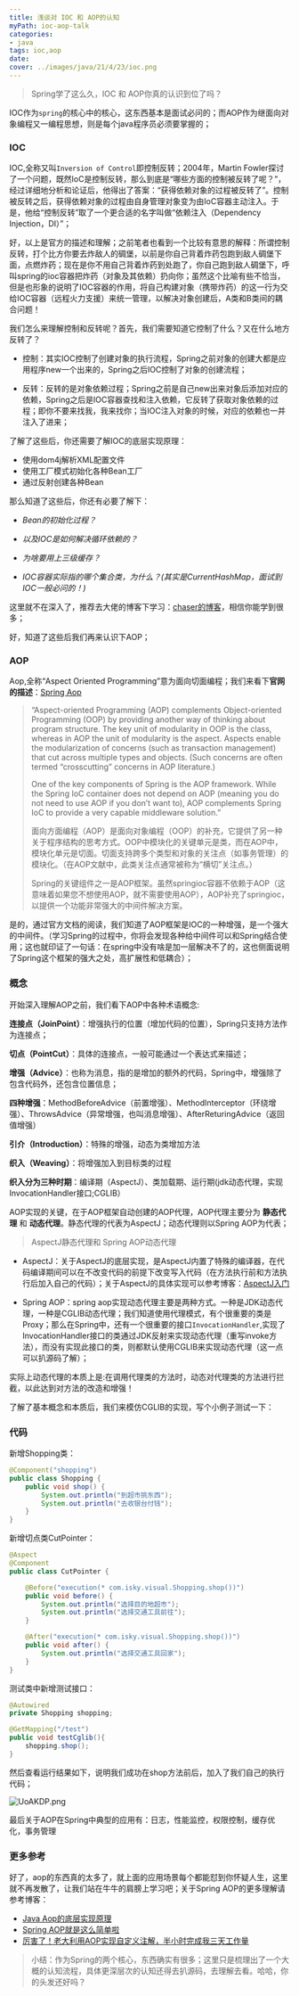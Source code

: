 ```yaml
---
title: 浅谈对 IOC 和 AOP的认知
myPath: ioc-aop-talk
categories:
- java
tags: ioc,aop
date:
cover: ../images/java/21/4/23/ioc.png
---
```



> Spring学了这么久，IOC 和 AOP你真的认识到位了吗？

IOC作为`spring`的核心中的核心，这东西基本是面试必问的；而AOP作为继面向对象编程又一编程思想，则是每个java程序员必须要掌握的；

### IOC

IOC,全称又叫`Inversion of Control`即控制反转；2004年，Martin Fowler探讨了一个问题，既然IoC是控制反转，那么到底是“哪些方面的控制被反转了呢？”，经过详细地分析和论证后，他得出了答案：“获得依赖对象的过程被反转了”。控制被反转之后，获得依赖对象的过程由自身管理对象变为由IoC容器主动注入。于是，他给“控制反转”取了一个更合适的名字叫做“依赖注入（Dependency Injection，DI）”；

好，以上是官方的描述和理解；之前笔者也看到一个比较有意思的解释：所谓控制反转，打个比方你要去炸敌人的碉堡，以前是你自己背着炸药包跑到敌人碉堡下面，点燃炸药；现在是你不用自己背着炸药到处跑了，你自己跑到敌人碉堡下，呼叫spring的ioc容器把炸药（对象及其依赖）扔向你；虽然这个比喻有些不恰当，但是也形象的说明了IOC容器的作用，将自己构建对象（携带炸药）的这一行为交给IOC容器（远程火力支援）来统一管理，以解决对象创建后，A类和B类间的耦合问题！

我们怎么来理解控制和反转呢？首先，我们需要知道它控制了什么？又在什么地方反转了？

- 控制：其实IOC控制了创建对象的执行流程，Spring之前对象的创建大都是应用程序new一个出来的，Spring之后IOC控制了对象的创建流程；

- 反转：反转的是对象依赖过程；Spring之前是自己new出来对象后添加对应的依赖，Spring之后是IOC容器查找和注入依赖，它反转了获取对象依赖的过程；即你不要来找我，我来找你；当IOC注入对象的时候，对应的依赖也一并注入了进来；

了解了这些后，你还需要了解IOC的底层实现原理：

- 使用dom4j解析XML配置文件
- 使用工厂模式初始化各种Bean工厂
- 通过反射创建各种Bean

那么知道了这些后，你还有必要了解下：

- *Bean的初始化过程？*

- *以及IOC是如何解决循环依赖的？*

- *为啥要用上三级缓存？*

- *IOC容器实际指的哪个集合类，为什么？(其实是CurrentHashMap，面试到IOC一般必问的！)*

这里就不在深入了，推荐去大佬的博客下学习：<a href="https://blog.nowcoder.net/chaser/13512" target="_blank">chaser的博客</a>，相信你能学到很多；

好，知道了这些后我们再来认识下AOP；

### AOP

Aop,全称“Aspect Oriented Programming”意为面向切面编程；我们来看下**官网的描述**：<a href="https://docs.spring.io/spring/docs/current/spring-framework-reference/core.html#aop" target="_blank">Spring Aop</a>

> “Aspect-oriented Programming (AOP) complements Object-oriented Programming (OOP) by providing another way of thinking about program structure. The key unit of modularity in OOP is the class, whereas in AOP the unit of modularity is the aspect. Aspects enable the modularization of concerns (such as transaction management) that cut across multiple types and objects. (Such concerns are often termed “crosscutting” concerns in AOP literature.)
>
> One of the key components of Spring is the AOP framework. While the Spring IoC container does not depend on AOP (meaning you do not need to use AOP if you don’t want to), AOP complements Spring IoC to provide a very capable middleware solution.”
>
> 面向方面编程（AOP）是面向对象编程（OOP）的补充，它提供了另一种关于程序结构的思考方式。OOP中模块化的关键单元是类，而在AOP中，模块化单元是切面。切面支持跨多个类型和对象的关注点（如事务管理）的模块化。（在AOP文献中，此类关注点通常被称为“横切”关注点。）
>
> Spring的关键组件之一是AOP框架。虽然springioc容器不依赖于AOP（这意味着如果您不想使用AOP，就不需要使用AOP），AOP补充了springioc，以提供一个功能非常强大的中间件解决方案。

是的，通过官方文档的阅读，我们知道了AOP框架是IOC的一种增强，是一个强大的中间件。（学习Spring的过程中，你将会发现各种给中间件可以和Spring结合使用；这也就印证了一句话：在spring中没有啥是加一层解决不了的，这也侧面说明了Spring这个框架的强大之处，高扩展性和低耦合）；

### 概念

开始深入理解AOP之前，我们看下AOP中各种术语概念:

**连接点（JoinPoint）**：增强执行的位置（增加代码的位置），Spring只支持方法作为连接点；

**切点（PointCut）**：具体的连接点，一般可能通过一个表达式来描述；

**增强（Advice）**：也称为消息，指的是增加的额外的代码，Spring中，增强除了包含代码外，还包含位置信息；

**四种增强**：MethodBeforeAdvice（前置增强）、MethodInterceptor（环绕增强）、ThrowsAdvice（异常增强，也叫消息增强）、AfterReturingAdvice（返回值增强）

**引介（Introduction）**：特殊的增强，动态为类增加方法

**织入（Weaving）**：将增强加入到目标类的过程

**织入分为三种时期**：编译期（AspectJ）、类加载期、运行期(jdk动态代理，实现InvocationHandler接口;CGLIB）

AOP实现的关键，在于AOP框架自动创建的AOP代理，AOP代理主要分为 **静态代理** 和 **动态代理**。静态代理的代表为AspectJ；动态代理则以Spring AOP为代表；

> AspectJ静态代理和 Spring AOP动态代理

- AspectJ：关于AspectJ的底层实现，是AspectJ内置了特殊的编译器，在代码编译期间可以在不改变代码的前提下改变写入代码（在方法执行前和方法执行后加入自己的代码）；关于AspectJ的具体实现可以参考博客：<a href="https://www.jianshu.com/p/f9acae180f81" target="_blank">AspectJ入门</a>


- Spring AOP：spring aop实现动态代理主要是两种方式。一种是JDK动态代理，一种是CGLIB动态代理；我们知道使用代理模式，有个很重要的类是Proxy；那么在Spring中，还有一个很重要的接口`InvocationHandler`,实现了InvocationHandler接口的类通过JDK反射来实现动态代理（重写invoke方法），而没有实现此接口的类，则都默认使用CGLIB来实现动态代理（这一点可以扒源码了解）；

实际上动态代理的本质上是:在调用代理类的方法时，动态对代理类的方法进行拦截，以此达到对方法的改造和增强！

了解了基本概念和本质后，我们来模仿CGLIB的实现，写个小例子测试一下：

### 代码

新增Shopping类：

```java
@Component("shopping")
public class Shopping {
    public void shop() {
        System.out.println("到超市挑东西");
        System.out.println("去收银台付钱");
    }
}
```

新增切点类CutPointer：

```java
@Aspect
@Component
public class CutPointer {

    @Before("execution(* com.isky.visual.Shopping.shop())")
    public void before() {
        System.out.println("选择目的地超市");
        System.out.println("选择交通工具前往");
    }

    @After("execution(* com.isky.visual.Shopping.shop())")
    public void after() {
        System.out.println("选择交通工具回家");
    }
}
```

测试类中新增测试接口：

```java
@Autowired
private Shopping shopping;

@GetMapping("/test")
public void testCglib(){
    shopping.shop();
}
```

然后查看运行结果如下，说明我们成功在shop方法前后，加入了我们自己的执行代码；

![UoAKDP.png](https://s1.ax1x.com/2020/07/21/UoAKDP.png)

最后关于AOP在Spring中典型的应用有：日志，性能监控，权限控制，缓存优化，事务管理

### 更多参考

好了，aop的东西真的太多了，就上面的应用场景每个都能怼到你怀疑人生，这里就不再发散了，让我们站在牛牛的肩膀上学习吧；关于Spring AOP的更多理解请参考博客：

- <a href="https://www.cnblogs.com/tian874540961/p/10812124.html" target="_blank">Java Aop的底层实现原理</a>
- <a href="https://juejin.im/post/5b06bf2df265da0de2574ee1" target="_blank">Spring AOP就是这么简单啦</a>
- <a href="https://zhuanlan.zhihu.com/p/143434806" target="_blank">厉害了！老大利用AOP实现自定义注解，半小时完成我三天工作量</a>

> 小结：作为Spring的两个核心，东西确实有很多；这里只是梳理出了一个大概的认知流程，具体更深层次的认知还得去扒源码，去理解去看。哈哈，你的头发还好吗？

